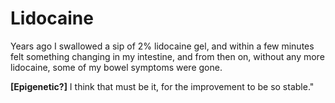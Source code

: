 # Lidocaine

Years ago I swallowed a sip of 2% lidocaine gel, and within a few minutes felt something changing in my intestine, and from then on, without any more lidocaine, some of my bowel symptoms were gone.

**[Epigenetic?]**
I think that must be it, for the improvement to be so stable."
